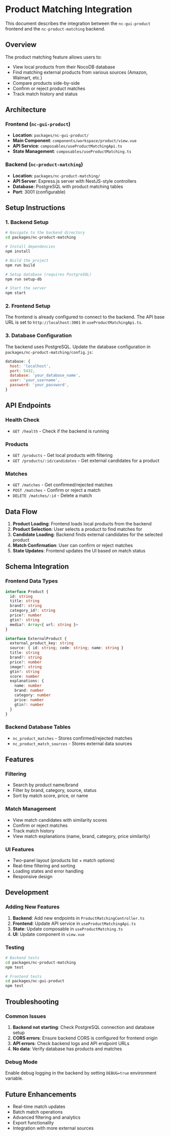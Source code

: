 # Product Matching Integration

This document describes the integration between the `nc-gui-product` frontend and the `nc-product-matching` backend.

## Overview

The product matching feature allows users to:
- View local products from their NocoDB database
- Find matching external products from various sources (Amazon, Walmart, etc.)
- Compare products side-by-side
- Confirm or reject product matches
- Track match history and status

## Architecture

### Frontend (`nc-gui-product`)
- **Location**: `packages/nc-gui-product/`
- **Main Component**: `components/workspace/product/view.vue`
- **API Service**: `composables/useProductMatchingApi.ts`
- **State Management**: `composables/useProductMatching.ts`

### Backend (`nc-product-matching`)
- **Location**: `packages/nc-product-matching/`
- **API Server**: Express.js server with NestJS-style controllers
- **Database**: PostgreSQL with product matching tables
- **Port**: 3001 (configurable)

## Setup Instructions

### 1. Backend Setup

```bash
# Navigate to the backend directory
cd packages/nc-product-matching

# Install dependencies
npm install

# Build the project
npm run build

# Setup database (requires PostgreSQL)
npm run setup-db

# Start the server
npm start
```

### 2. Frontend Setup

The frontend is already configured to connect to the backend. The API base URL is set to `http://localhost:3001` in `useProductMatchingApi.ts`.

### 3. Database Configuration

The backend uses PostgreSQL. Update the database configuration in `packages/nc-product-matching/config.js`:

```javascript
database: {
  host: 'localhost',
  port: 5432,
  database: 'your_database_name',
  user: 'your_username',
  password: 'your_password',
}
```

## API Endpoints

### Health Check
- `GET /health` - Check if the backend is running

### Products
- `GET /products` - Get local products with filtering
- `GET /products/:id/candidates` - Get external candidates for a product

### Matches
- `GET /matches` - Get confirmed/rejected matches
- `POST /matches` - Confirm or reject a match
- `DELETE /matches/:id` - Delete a match

## Data Flow

1. **Product Loading**: Frontend loads local products from the backend
2. **Product Selection**: User selects a product to find matches for
3. **Candidate Loading**: Backend finds external candidates for the selected product
4. **Match Confirmation**: User can confirm or reject matches
5. **State Updates**: Frontend updates the UI based on match status

## Schema Integration

### Frontend Data Types

```typescript
interface Product {
  id: string
  title: string
  brand?: string
  category_id?: string
  price?: number
  gtin?: string
  media?: Array<{ url: string }>
}

interface ExternalProduct {
  external_product_key: string
  source: { id: string; code: string; name: string }
  title: string
  brand?: string
  price?: number
  image?: string
  gtin?: string
  score: number
  explanations: {
    name: number
    brand: number
    category: number
    price: number
    gtin?: number
  }
}
```

### Backend Database Tables

- `nc_product_matches` - Stores confirmed/rejected matches
- `nc_product_match_sources` - Stores external data sources

## Features

### Filtering
- Search by product name/brand
- Filter by brand, category, source, status
- Sort by match score, price, or name

### Match Management
- View match candidates with similarity scores
- Confirm or reject matches
- Track match history
- View match explanations (name, brand, category, price similarity)

### UI Features
- Two-panel layout (products list + match options)
- Real-time filtering and sorting
- Loading states and error handling
- Responsive design

## Development

### Adding New Features

1. **Backend**: Add new endpoints in `ProductMatchingController.ts`
2. **Frontend**: Update API service in `useProductMatchingApi.ts`
3. **State**: Update composable in `useProductMatching.ts`
4. **UI**: Update component in `view.vue`

### Testing

```bash
# Backend tests
cd packages/nc-product-matching
npm test

# Frontend tests
cd packages/nc-gui-product
npm test
```

## Troubleshooting

### Common Issues

1. **Backend not starting**: Check PostgreSQL connection and database setup
2. **CORS errors**: Ensure backend CORS is configured for frontend origin
3. **API errors**: Check backend logs and API endpoint URLs
4. **No data**: Verify database has products and matches

### Debug Mode

Enable debug logging in the backend by setting `DEBUG=true` environment variable.

## Future Enhancements

- Real-time match updates
- Batch match operations
- Advanced filtering and analytics
- Export functionality
- Integration with more external sources
